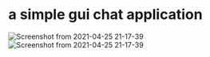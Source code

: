 # a simple gui chat application


![Screenshot from 2021-04-25 21-17-39](https://user-images.githubusercontent.com/66301495/116000333-5f625e80-a60d-11eb-82ed-9d14a3d7cf2e.png) ![Screenshot from 2021-04-25 21-17-39](https://user-images.githubusercontent.com/66301495/116000338-612c2200-a60d-11eb-9cd4-6e5a79432b09.png)
